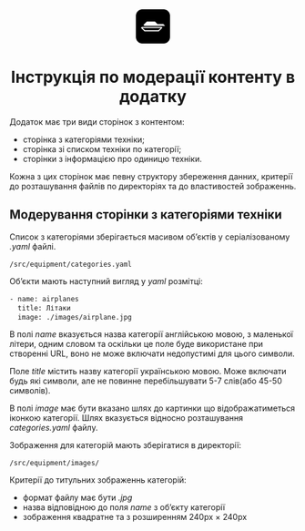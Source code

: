 <div align="center">
    <img alt="mec" src="./src/images/icon.png" width="60" />

# Інструкція по модерації контенту в додатку #
</div>

Додаток має три види сторінок з контентом:
- сторінка з категоріями техніки;  
- сторінка зі списком техніки по категорії;  
- сторінки з інформацією про одиницю техніки.

Кожна з цих сторінок має певну структору збереження данних, критерії до розташування файлів по директоріях та до властивостей зображеннь.

## Модерування сторінки з категоріями техніки ##

Список з категоріями зберігається масивом обʼєктів у серіалізованому *.yaml* файлі.

    /src/equipment/categories.yaml

Обʼєкти мають наступний вигляд у *yaml* розмітці:
    
    - name: airplanes
      title: Літаки
      image: ./images/airplane.jpg

В полі *name* вказується назва категорії англійською мовою, з маленької літери, одним словом та оскільки це поле буде використане при створенні URL, воно не може включати недопустимі для цього символи.  

Поле *title* містить назву категорії українською мовою. Може включати будь які символи, але не повинне перебільшувати 5-7 слів(або 45-50 символів).

В полі *image* має бути вказано шлях до картинки що відображатиметься іконкою категорії. Шлях вказується відносно розташування *categories.yaml* файлу.

Зображення для категорій мають зберігатися в директорії:

    /src/equipment/images/

Критерії до титульних зображеннь категорій:  
- формат файлу має бути *.jpg*
- назва відповідною до поля *name* з обʼєкту категорії
- зображення квадратне та з розширенням 240px × 240px